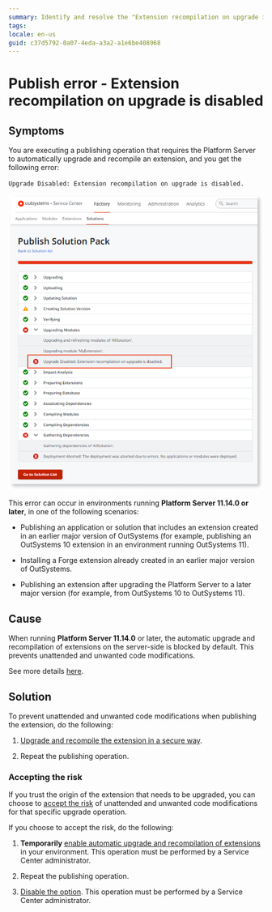 ```yaml
---
summary: Identify and resolve the "Extension recompilation on upgrade is disabled" publishing error.
tags: 
locale: en-us
guid: c37d5792-0a07-4eda-a3a2-a1e6be408968
---
```


# Publish error - Extension recompilation on upgrade is disabled

## Symptoms

You are executing a publishing operation that requires the Platform Server to automatically upgrade and recompile an extension, and you get the following error:

`Upgrade Disabled: Extension recompilation on upgrade is disabled.`

![upgrade disabled error](images/ext-recompilation-upgrade-disabled-error-sc.png)

This error can occur in environments running **Platform Server 11.14.0 or later**, in one of the following scenarios:

* Publishing an application or solution that includes an extension created in an earlier major version of OutSystems (for example, publishing an OutSystems 10 extension in an environment running OutSystems 11).

* Installing a Forge extension already created in an earlier major version of OutSystems.

* Publishing an extension after upgrading the Platform Server to a later major version (for example, from OutSystems 10 to OutSystems 11).

## Cause

When running **Platform Server 11.14.0** or later, the automatic upgrade and recompilation of extensions on the server-side is blocked by default. This prevents unattended and unwanted code modifications.

See more details [here](./extension-recompilation.md).

## Solution

To prevent unattended and unwanted code modifications when publishing the extension, do the following:

1. [Upgrade and recompile the extension in a secure way](./extension-recompilation.md#secure-upgrade).

1. Repeat the publishing operation.

### Accepting the risk

If you trust the origin of the extension that needs to be upgraded, you can choose to [accept the risk](./extension-recompilation.md#accept-risk) of unattended and unwanted code modifications for that specific upgrade operation.

If you choose to accept the risk, do the following:

1. **Temporarily** [enable automatic upgrade and recompilation of extensions](./extension-recompilation.md#enable-disable) in your environment. This operation must be performed by a Service Center administrator.

2. Repeat the publishing operation.

3. [Disable the option](./extension-recompilation.md#enable-disable). This operation must be performed by a Service Center administrator.
